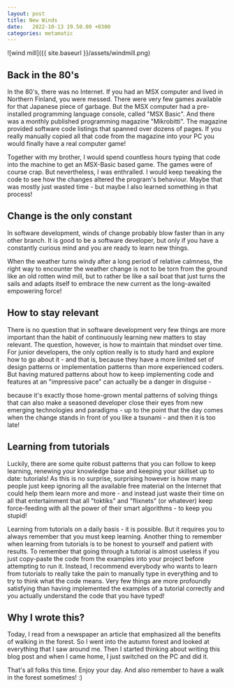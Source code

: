 ```yaml
---
layout: post
title: New Winds
date:   2022-10-13 19.50.00 +0300
categories: metamatic
---
```


![wind mill]({{ site.baseurl }}/assets/windmill.png)

## Back in the 80's

In the 80's, there was no Internet. If you had an MSX computer and lived
in Northern Finland, you were messed. There were very few games available for that
Japanese piece of garbage. But the MSX computer had a pre-installed programming
language console, called "MSX Basic". And there was a monthly published
programming magazine "Mikrobitti". The magazine provided software code listings that
spanned over dozens of pages. If you really manually copied all that code from 
the magazine into your PC you would finally have a real 
computer game!

Together with my brother, I would spend countless hours typing that code
into the machine to get an MSX-Basic based game. The games were of course crap.
But nevertheless, I was enthralled. I would keep tweaking the code to see how the changes
altered the program's behaviour. Maybe that was mostly just wasted time -
but maybe I also learned something in that process!

## Change is the only constant

In software development, winds of change probably blow faster than
in any other branch. It is good to be a software developer, but only if 
you have a constantly curious mind and you are ready to learn new things.

When the weather turns windy after a long period of relative calmness, 
the right way to encounter the weather change is not to be torn from the ground 
like an old rotten wind mill, but to rather be like a sail boat that just
turns the sails and adapts itself to embrace the new current as the long-awaited empowering force!

## How to stay relevant

There is no question that in software development very
few things are more important than the habit of continuously learning new matters 
to stay relevant. The question, however, is how to maintain that mindset 
over time. For junior developers, the only option really is to study hard and
explore how to go about it - and that is, because they have a more
limited set of design patterns or implementation patterns than more
experienced coders. But having matured patterns about how to keep implementing
code and features at an "impressive pace" can actually be a danger in disguise -

because it's exactly those home-grown mental patterns of solving things
that can also make a seasoned developer close their eyes from new emerging technologies
and paradigms - up to the point that the day comes when the change stands in front of you
like a tsunami - and then it is too late! 

## Learning from tutorials

Luckily, there are some quite robust patterns that you can follow to
keep learning, renewing your knowledge base and keeping your skillset
up to date: tutorials! As this is no surprise, surprising however
is how many people just keep ignoring all the available free material
on the Internet that could help them learn more and more - and instead just
waste their time on all that entertainment that all "toktiks" and "flixnets"
(or whatever) keep force-feeding with all the power of their smart algorithms - to 
keep you stupid!

Learning from tutorials on a daily basis - it is possible. But it requires
you to always remember that you must keep learning. Another thing to remember
when learning from tutorials is to be honest to yourself and patient with
results. To remember that going through a tutorial is almost useless if you just copy-paste the code from the
examples into your project before attempting to run it. 
Instead, I recommend everybody who wants to learn from tutorials to really 
take the pain to manually type in everything and to try to think what the
code means. Very few things are more profoundly satisfying than having implemented
the examples of a tutorial correctly and you actually understand the
code that you have typed!

## Why I wrote this?

Today, I read from a newspaper an article that emphasized all the benefits 
of walking in the forest. So I went into the autumn forest and looked
at everything that I saw around me. Then I started thinking about writing this
blog post and when I came home, I just switched on the PC and did it.

That's all folks this time. Enjoy your day. And also remember to have a walk
in the forest sometimes! :)
